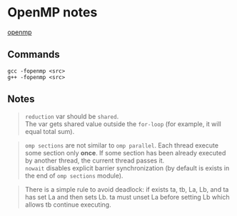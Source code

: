 # OpenMP notes

[openmp](http://ccfit.nsu.ru/arom/data/openmp.pdf)

## Commands
```
gcc -fopenmp <src>
g++ -fopenmp <src>
```

## Notes

>`reduction` var should be `shared`. \
The var gets shared value outside the `for-loop` (for example, it will equal total sum).

> `omp sections` are not similar to `omp parallel`. Each thread execute some section only **once**. If some section has been already executed by another thread, the current thread passes it. \
> `nowait` disables explicit barrier synchronization (by default is exists in the end of `omp sections` module). 

> There is a simple rule to avoid deadlock: if exists ta, tb, La, Lb, and ta has set La and then sets Lb. ta must unset La before setting Lb which allows tb continue executing. 